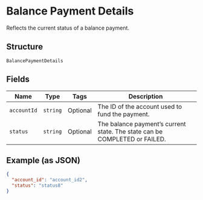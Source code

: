 
# Balance Payment Details

Reflects the current status of a balance payment.

## Structure

`BalancePaymentDetails`

## Fields

| Name | Type | Tags | Description |
|  --- | --- | --- | --- |
| `accountId` | `string` | Optional | The ID of the account used to fund the payment. |
| `status` | `string` | Optional | The balance payment’s current state. The state can be COMPLETED or FAILED. |

## Example (as JSON)

```json
{
  "account_id": "account_id2",
  "status": "status8"
}
```

